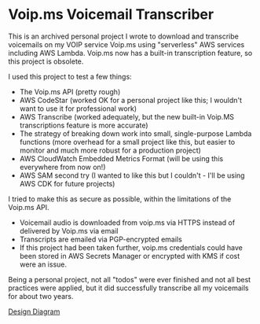# Voip.ms Voicemail Transcriber

This is an archived personal project I wrote to download and transcribe voicemails on my VOIP service Voip.ms using "serverless" AWS services including AWS Lambda.  Voip.ms now has a built-in transcription feature, so this project is obsolete.

I used this project to test a few things:
* The Voip.ms API (pretty rough)
* AWS CodeStar (worked OK for a personal project like this; I wouldn't want to use it for professional work)
* AWS Transcribe (worked adequately, but the new built-in Voip.MS transcriptions feature is more accurate)
* The strategy of breaking down work into small, single-purpose Lambda functions (more overhead for a small project like this, but easier to monitor and much more robust for a production project)
* AWS CloudWatch Embedded Metrics Format (will be using this everywhere from now on!)
* AWS SAM second try (I wanted to like this but I couldn't - I'll be using AWS CDK for future projects)

I tried to make this as secure as possible, within the limitations of the Voip.ms API.
* Voicemail audio is downloaded from voip.ms via HTTPS instead of delivered by Voip.ms via email
* Transcripts are emailed via PGP-encrypted emails
* If this project had been taken further, voip.ms credentials could have been stored in AWS Secrets Manager or encrypted with KMS if cost were an issue.

Being a personal project, not all "todos" were ever finished and not all best practices were applied, but it did successfully transcribe all my voicemails for about two years.

[Design Diagram](https://app.cloudcraft.co/view/acc2b914-6f61-4245-8e29-ac0a87a65c92?key=RBmLCTH56QlMs9TqAEpaMg)